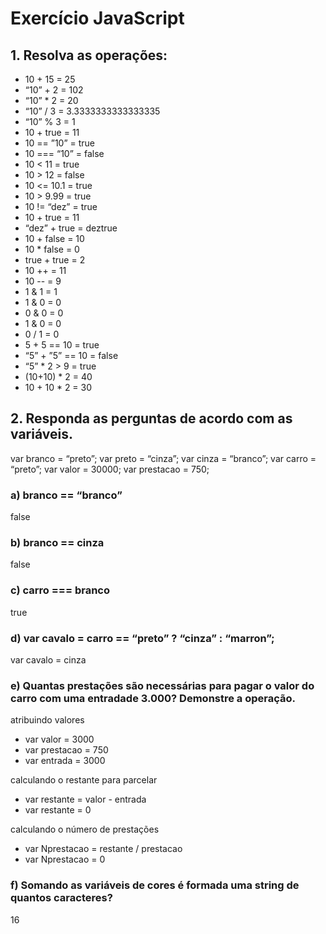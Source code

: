 # Exercício JavaScript

## 1. Resolva as operações:

- 10 + 15 = 25
- “10” + 2 = 102
- “10” * 2 = 20
- “10” / 3 = 3.3333333333333335
- “10” % 3 = 1
- 10 + true = 11
- 10 == ”10” = true
- 10 === “10” = false
- 10 < 11 = true
- 10 > 12 = false
- 10 <= 10.1 = true
- 10 > 9.99 = true
- 10 != “dez” = true
- 10 + true = 11
- “dez” + true = deztrue
- 10 + false = 10
- 10 * false = 0
- true + true = 2
- 10 ++ = 11
- 10 -- = 9
- 1 & 1 = 1
- 1 & 0 = 0
- 0 & 0 = 0
- 1 & 0 = 0
- 0 / 1 = 0
- 5 + 5 == 10 = true
- “5” + ”5” == 10 = false
- “5” * 2 > 9 = true
- (10+10) * 2 = 40
- 10 + 10 * 2 = 30


## 2. Responda as perguntas de acordo com as variáveis.

var branco = “preto”; 
var preto = “cinza”; 
var cinza = “branco”; 
var carro = “preto”; 
var valor = 30000; 
var prestacao = 750;

### a) branco == “branco”
false

### b) branco == cinza
false

### c) carro === branco
true

### d) var cavalo = carro == “preto” ? “cinza” : “marron”;
var cavalo = cinza

### e) Quantas prestações são necessárias para pagar o valor do carro com uma entradade 3.000? Demonstre a operação.

atribuindo valores
- var valor = 3000
- var prestacao = 750
- var entrada = 3000

calculando o restante para parcelar
- var restante = valor - entrada 
- var restante = 0

calculando o número de prestações
- var Nprestacao = restante / prestacao
- var Nprestacao = 0

### f) Somando as variáveis de cores é formada uma string de quantos caracteres?
16
